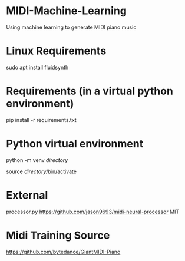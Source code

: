 # MIDI-Machine-Learning
Using machine learning to generate MIDI piano music


# Linux Requirements
sudo apt install fluidsynth


# Requirements (in a virtual python environment)
pip install -r requirements.txt


# Python virtual environment
python -m venv *directory*

source *directory*/bin/activate


# External
processor.py https://github.com/jason9693/midi-neural-processor MIT


# Midi Training Source
https://github.com/bytedance/GiantMIDI-Piano